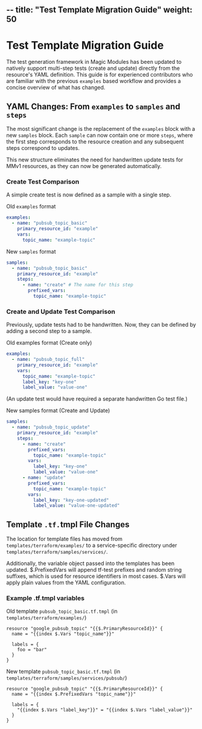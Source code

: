 --
title: "Test Template Migration Guide"
weight: 50
---
# Test Template Migration Guide

The test generation framework in Magic Modules has been updated to natively support multi-step tests (create and update) directly from the resource's YAML definition. This guide is for experienced contributors who are familiar with the previous `examples` based workflow and provides a concise overview of what has changed.

## YAML Changes: From `examples` to `samples` and `steps`

The most significant change is the replacement of the `examples` block with a new `samples` block. Each `sample` can now contain one or more `steps`, where the first step corresponds to the resource creation and any subsequent steps correspond to updates.

This new structure eliminates the need for handwritten update tests for MMv1 resources, as they can now be generated automatically.

### Create Test Comparison

A simple create test is now defined as a sample with a single step.

Old `examples` format

```yaml
examples:
  - name: "pubsub_topic_basic"
    primary_resource_id: "example"
    vars:
      topic_name: "example-topic"
```

New `samples` format

```yaml
samples:
  - name: "pubsub_topic_basic"
    primary_resource_id: "example"
    steps:
      - name: "create" # The name for this step
        prefixed_vars:
          topic_name: "example-topic"
```

### Create and Update Test Comparison

Previously, update tests had to be handwritten. Now, they can be defined by adding a second step to a sample.

Old examples format (Create only)

```yaml
examples:
  - name: "pubsub_topic_full"
    primary_resource_id: "example"
    vars:
      topic_name: "example-topic"
      label_key: "key-one"
      label_value: "value-one"
```
(An update test would have required a separate handwritten Go test file.)

New samples format (Create and Update)

```yaml
samples:
  - name: "pubsub_topic_update"
    primary_resource_id: "example"
    steps:
      - name: "create"
        prefixed_vars:
          topic_name: "example-topic"
        vars:
          label_key: "key-one"
          label_value: "value-one"
      - name: "update"
        prefixed_vars:
          topic_name: "example-topic" 
        vars:
          label_key: "key-one-updated"
          label_value: "value-one-updated"
```

## Template `.tf.`tmpl File Changes

The location for template files has moved from `templates/terraform/examples/` to a service-specific directory under `templates/terraform/samples/services/`.

Additionally, the variable object passed into the templates has been updated. $.PrefixedVars will append tf-test prefixes and random string suffixes, which is used for resource identifiers in most cases. $.Vars will apply plain values from the YAML configuration.

### Example .tf.tmpl variables
Old template `pubsub_topic_basic.tf.tmpl` (in `templates/terraform/examples/`)

```
resource "google_pubsub_topic" "{{$.PrimaryResourceId}}" {
  name = "{{index $.Vars "topic_name"}}"

  labels = {
    foo = "bar"
  }
}
```

New template `pubsub_topic_basic.tf.tmpl` (in `templates/terraform/samples/services/pubsub/`)

```
resource "google_pubsub_topic" "{{$.PrimaryResourceId}}" {
  name = "{{index $.PrefixedVars "topic_name"}}"

  labels = {
    "{{index $.Vars "label_key"}}" = "{{index $.Vars "label_value"}}"
  }
}
```